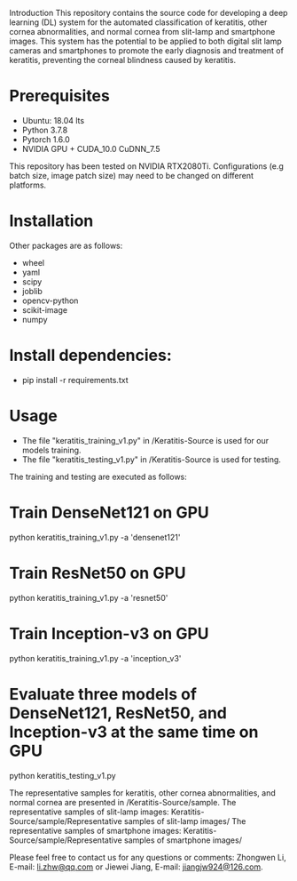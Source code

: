 
Introduction
This repository contains the source code for developing a deep learning (DL) system for the automated classification of keratitis, other cornea abnormalities, and normal cornea from slit-lamp and smartphone images. 
This system has the potential to be applied to both digital slit lamp cameras and smartphones to promote the early diagnosis and treatment of keratitis, preventing the corneal blindness caused by keratitis.

# Prerequisites
* Ubuntu: 18.04 lts
* Python 3.7.8
* Pytorch 1.6.0
* NVIDIA GPU + CUDA_10.0 CuDNN_7.5

This repository has been tested on NVIDIA RTX2080Ti. Configurations (e.g batch size, image patch size) may need to be changed on different platforms.

# Installation
Other packages are as follows:
* wheel
* yaml
* scipy
* joblib
* opencv-python
* scikit-image
* numpy
# Install dependencies:
* pip install -r requirements.txt
# Usage
* The file "keratitis_training_v1.py" in /Keratitis-Source is used for our models training.
* The file "keratitis_testing_v1.py" in /Keratitis-Source is used for testing.

The training and testing are executed as follows:

# Train DenseNet121 on GPU
python keratitis_training_v1.py -a 'densenet121'

# Train ResNet50 on GPU
python keratitis_training_v1.py -a 'resnet50'

# Train Inception-v3 on GPU
python keratitis_training_v1.py -a 'inception_v3'

# Evaluate three models of DenseNet121, ResNet50, and Inception-v3 at the same time on GPU
python keratitis_testing_v1.py

The representative samples for keratitis, other cornea abnormalities, and normal cornea are presented in /Keratitis-Source/sample.
The representative samples of slit-lamp images: Keratitis-Source/sample/Representative samples of slit-lamp images/
The representative samples of smartphone images: Keratitis-Source/sample/Representative samples of smartphone images/

Please feel free to contact us for any questions or comments: Zhongwen Li, E-mail: li.zhw@qq.com or Jiewei Jiang, E-mail: jiangjw924@126.com.
